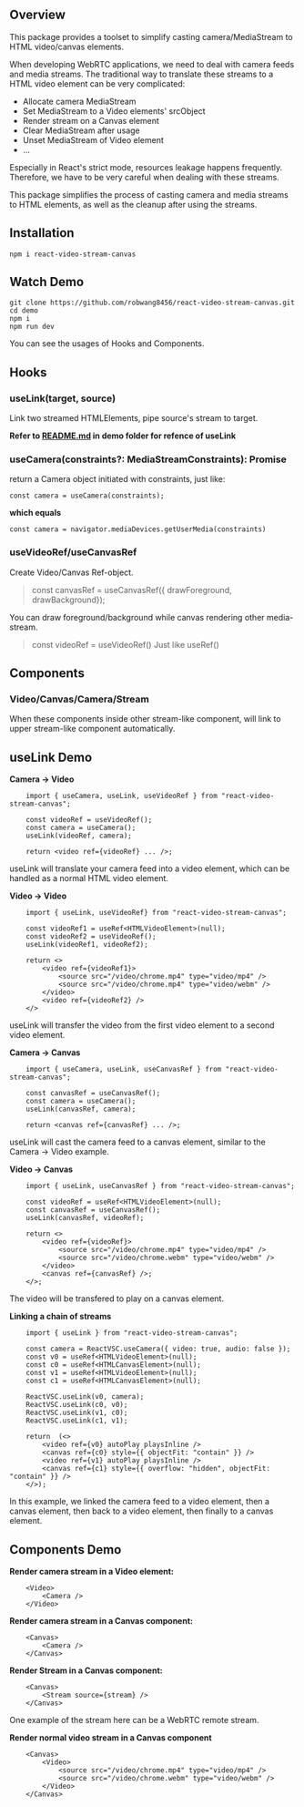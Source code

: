 ## Overview 
This package provides a toolset to simplify casting camera/MediaStream to HTML video/canvas elements.

When developing WebRTC applications, we need to deal with camera feeds and media streams. The traditional way to translate these streams to a HTML video element can be very complicated:
- Allocate camera MediaStream
- Set MediaStream to a Video elements' srcObject
- Render stream on a Canvas element
- Clear MediaStream after usage
- Unset MediaStream of Video element
- ...  

Especially in React's strict mode, resources leakage happens frequently. Therefore, we have to be very careful when dealing with these streams.

This package simplifies the process of casting camera and media streams to HTML elements, as well as the cleanup after using the streams.

## Installation
```
npm i react-video-stream-canvas
```

## Watch Demo
```
git clone https://github.com/robwang8456/react-video-stream-canvas.git
cd demo
npm i
npm run dev
```
You can see the usages of Hooks and Components.

## Hooks
### useLink(target, source)
Link two streamed HTMLElements, pipe source's stream to target.

**Refer to [README.md](https://github.com/robwang8456/react-video-stream-canvas/blob/0.1/demo/README.md) in demo folder for refence of useLink**

### useCamera(constraints?: MediaStreamConstraints): Promise<MediaStream>
return a Camera object initiated with constraints, just like:
```
const camera = useCamera(constraints);
```
**which equals**
```
const camera = navigator.mediaDevices.getUserMedia(constraints)
```

### useVideoRef/useCanvasRef
Create Video/Canvas Ref-object. 
> const canvasRef = useCanvasRef({ drawForeground, drawBackground});

You can draw foreground/background while canvas rendering other media-stream.
> const videoRef = useVideoRef()
Just like useRef<HTMLVideoElement>()

## Components
### Video/Canvas/Camera/Stream
When these components inside other stream-like component, will link to upper stream-like component automatically.

## useLink Demo
**Camera -> Video**
```
    import { useCamera, useLink, useVideoRef } from "react-video-stream-canvas";

    const videoRef = useVideoRef();
    const camera = useCamera();
    useLink(videoRef, camera);

    return <video ref={videoRef} ... />;
```
useLink will translate your camera feed into a video element, which can be handled as a normal HTML video element.

**Video -> Video**
```
    import { useLink, useVideoRef} from "react-video-stream-canvas";

    const videoRef1 = useRef<HTMLVideoElement>(null);
    const videoRef2 = useVideoRef();
    useLink(videoRef1, videoRef2);

    return <>
        <video ref={videoRef1}>
            <source src="/video/chrome.mp4" type="video/mp4" />
            <source src="/video/chrome.mp4" type="video/webm" />
        </video>
        <video ref={videoRef2} />
    </>
```
useLink will transfer the video from the first video element to a second video element.

**Camera -> Canvas**
```
    import { useCamera, useLink, useCanvasRef } from "react-video-stream-canvas";

    const canvasRef = useCanvasRef();
    const camera = useCamera();
    useLink(canvasRef, camera);

    return <canvas ref={canvasRef} ... />;
```
useLink will cast the camera feed to a canvas element, similar to the Camera -> Video example.

**Video -> Canvas**
```
    import { useLink, useCanvasRef } from "react-video-stream-canvas";

    const videoRef = useRef<HTMLVideoElement>(null);
    const canvasRef = useCanvasRef();
    useLink(canvasRef, videoRef);

    return <>
        <video ref={videoRef}>
            <source src="/video/chrome.mp4" type="video/mp4" />
            <source src="/video/chrome.webm" type="video/webm" />
        </video>
        <canvas ref={canvasRef} />;
    </>;
```
The video will be transfered to play on a canvas element.

**Linking a chain of streams**
```
    import { useLink } from "react-video-stream-canvas";

    const camera = ReactVSC.useCamera({ video: true, audio: false });
    const v0 = useRef<HTMLVideoElement>(null);
    const c0 = useRef<HTMLCanvasElement>(null);
    const v1 = useRef<HTMLVideoElement>(null);
    const c1 = useRef<HTMLCanvasElement>(null);

    ReactVSC.useLink(v0, camera);
    ReactVSC.useLink(c0, v0);
    ReactVSC.useLink(v1, c0);
    ReactVSC.useLink(c1, v1);

    return  (<>
        <video ref={v0} autoPlay playsInline />
        <canvas ref={c0} style={{ objectFit: "contain" }} />
        <video ref={v1} autoPlay playsInline />
        <canvas ref={c1} style={{ overflow: "hidden", objectFit: "contain" }} />
    </>);
```

In this example, we linked the camera feed to a video element, then a canvas element, then back to a video element, then finally to a canvas element.

## Components Demo
**Render camera stream in a Video element:**
```
    <Video>
        <Camera />
    </Video>
```

**Render camera stream in a Canvas component:**
```
    <Canvas>
        <Camera />
    </Canvas>
```

**Render Stream in a Canvas component:**
```
    <Canvas>
        <Stream source={stream} />
    </Canvas>
```
One example of the stream here can be a WebRTC remote stream.

**Render normal video stream in a Canvas component**
```
    <Canvas>
        <Video>
            <source src="/video/chrome.mp4" type="video/mp4" />
            <source src="/video/chrome.webm" type="video/webm" />
        </Video>
    </Canvas>
```